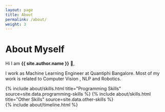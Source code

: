 ```yaml
---
layout: page
title: About
permalink: /about/
weight: 3
---
```


# **About Myself**

Hi I am **{{ site.author.name }}** :wave:,<br>

I work as Machine Learning Engineer at Quantiphi Bangalore. Most of my work is related to Computer Vision , NLP and Robotics. 


<div class="row">
{% include about/skills.html title="Programming Skills" source=site.data.programming-skills %}
{% include about/skills.html title="Other Skills" source=site.data.other-skills %}
</div>

<div class="row">
{% include about/timeline.html %}
</div>
